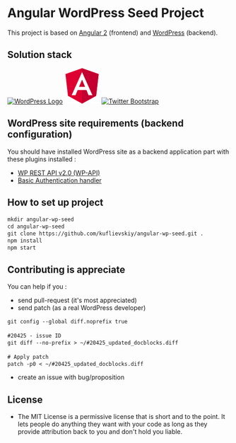 # Angular WordPress Seed Project

This project is based on <a href="https://github.com/angular/angular" target="_blank" title="Angular 2">Angular 2</a> (frontend) and <a href="https://github.com/WordPress/WordPress" target="_blank" title="WordPress">WordPress</a> (backend).

## Solution stack
<a href="https://github.com/WordPress/WordPress">![WordPress Logo](https://github.com/WordPress/WordPress/blob/master/wp-includes/images/w-logo-blue.png)</a>
<a href="https://github.com/angular/angular">![Angular2 Logo](https://github.com/angular/angular.io/blob/master/public/resources/images/logos/angular2/angular-logo-banner.png)</a>
<a href="https://github.com/twbs/bootstrap"><img src="http://getbootstrap.com/assets/brand/bootstrap-solid.svg" height="80" width="80" alt="Twitter Bootstrap"></a>

## WordPress site requirements (backend configuration)
You should have installed WordPress site as a backend application part with these plugins installed : 
- <a href="https://github.com/WP-API/WP-API" target="_blank" title="WP REST API v2.0 (WP-API)">WP REST API v2.0 (WP-API)</a>
- <a href="https://github.com/WP-API/Basic-Auth" target="_blank" title="Basic Authentication handler">Basic Authentication handler</a>

## How to set up project

```ssh
mkdir angular-wp-seed
cd angular-wp-seed
git clone https://github.com/kuflievskiy/angular-wp-seed.git .
npm install
npm start
```

## Contributing is appreciate
You can help if you : 
- send pull-request (it's most appreciated)
- send patch (as a real WordPress developer)
```git
git config --global diff.noprefix true

#20425 - issue ID
git diff --no-prefix > ~/#20425_updated_docblocks.diff

# Apply patch
patch -p0 < ~/#20425_updated_docblocks.diff
```
- create an issue with bug/proposition

## License
- The MIT License is a permissive license that is short and to the point. It lets people do anything they want with your code as long as they provide attribution back to you and don't hold you liable.